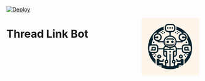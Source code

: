 [![Deploy](https://github.com/GabrielRF/ThreadLinkBot/actions/workflows/deploy.yml/badge.svg)](https://github.com/GabrielRF/ThreadLinkBot/actions/workflows/deploy.yml)

<img align="right" alt="Thread Link Logo" width="30%" height="auto" src="https://github.com/GabrielRF/ThreadLinkBot/blob/master/imgs/icon.jpg?raw=true">

# Thread Link Bot

